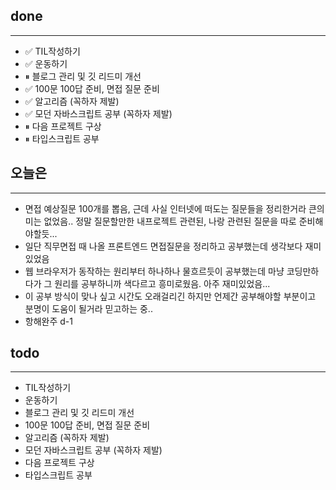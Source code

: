 ## done
---

- ✅ TIL작성하기
- ✅ 운동하기
- ⏸ 블로그 관리 및 깃 리드미 개선
- ✅ 100문 100답 준비, 면접 질문 준비
- ✅ 알고리즘 (꼭하자 제발)
- ✅ 모던 자바스크립트 공부 (꼭하자 제발)
- ⏸ 다음 프로젝트 구상
- ⏸ 타입스크립트 공부

## 오늘은
---
- 면접 예상질문 100개를 뽑음, 근데 사실 인터넷에 떠도는 질문들을 정리한거라 큰의미는 없었음.. 정말 질문할만한 내프로젝트 관련된, 나랑 관련된 질문을 따로 준비해야할듯...
- 일단 직무면접 때 나올 프론트엔드 면접질문을 정리하고 공부했는데 생각보다 재미있었음
- 웹 브라우저가 동작하는 원리부터 하나하나 물흐르듯이 공부했는데 마냥 코딩만하다가 그 원리를 공부하니까 색다르고 흥미로웠음. 아주 재미있었음...
- 이 공부 방식이 맞나 싶고 시간도 오래걸리긴 하지만 언제간 공부해야할 부분이고 분명이 도움이 될거라 믿고하는 중..
- 항해완주 d-1

## todo
---
- TIL작성하기
- 운동하기
- 블로그 관리 및 깃 리드미 개선
- 100문 100답 준비, 면접 질문 준비
- 알고리즘 (꼭하자 제발)
- 모던 자바스크립트 공부 (꼭하자 제발)
- 다음 프로젝트 구상
- 타입스크립트 공부